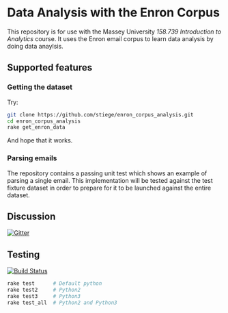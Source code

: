# Data Analysis with the Enron Corpus

This repository is for use with the Massey University *158.739 Introduction to Analytics* course. It uses the Enron email corpus to learn data analysis by doing data anaylsis.

## Supported features

### Getting the dataset

Try:

```bash
git clone https://github.com/stiege/enron_corpus_analysis.git
cd enron_corpus_analysis
rake get_enron_data
```
And hope that it works.

### Parsing emails

The repository contains a passing unit test which shows an example of parsing a single email. This implementation will be tested against the test fixture dataset in order to prepare for it to be launched against the entire dataset.

## Discussion

[![Gitter](https://badges.gitter.im/stiege/enron_corpus_analysis.svg)](https://gitter.im/stiege/enron_corpus_analysis?utm_source=badge&utm_medium=badge&utm_campaign=pr-badge)

## Testing

[![Build Status](https://secure.travis-ci.org/stiege/enron_corpus_analysis.png)](http://travis-ci.org/stiege/enron_corpus_analysis)


```bash
rake test      # Default python
rake test2     # Python2
rake test3     # Python3
rake test_all  # Python2 and Python3
```
